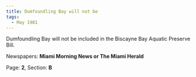 ```yaml
---  
title: Dumfoundling Bay will not be  
tags:  
  - May 1981  
---  
```

  
Dumfoundling Bay will not be included in the Biscayne Bay Aquatic Preserve Bill.  
  
Newspapers: **Miami Morning News or The Miami Herald**  
  
Page: **2**, Section: **B** 
